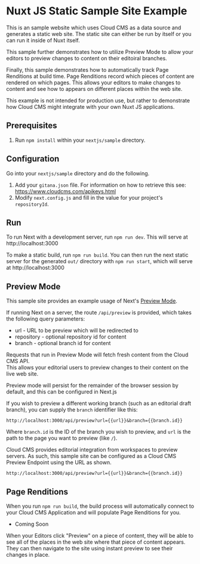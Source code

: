 # Nuxt JS Static Sample Site Example

This is an sample website which uses Cloud CMS as a data source and generates a static web site.  The static site
can either be run by itself or you can run it inside of Nuxt itself.

This sample further demonstrates how to utilize Preview Mode to allow your editors to preview changes to content
on their editoiral branches.

Finally, this sample demonstrates how to automatically track Page Renditions at build time.  Page Renditions record
which pieces of content are rendered on which pages.  This allows your editors to make changes to content and
see how to appears on different places within the web site.

This example is not intended for production use, but rather to demonstrate how Cloud CMS might integrate with your
own Nuxt JS applications.

## Prerequisites

1. Run `npm install` within your `nextjs/sample` directory.

## Configuration

Go into your `nextjs/sample` directory and do the following.

1. Add your `gitana.json` file. For information on how to retrieve this see: https://www.cloudcms.com/apikeys.html
2. Modify `next.config.js` and fill in the value for your project's `repositoryId`.

## Run

To run Next with a development server, run `npm run dev`. This will serve at http://localhost:3000

To make a static build, run `npm run build`. You can then run the next static server for the generated `out/` directory with `npm run start`, which will serve at http://localhost:3000

## Preview Mode

This sample site provides an example usage of Next's [Preview Mode](https://nextjs.org/docs/advanced-features/preview-mode).

If running Next on a server, the route `/api/preview` is provided, which takes the following query parameters:

- url - URL to be preview which will be redirected to
- repository - optional repository id for content
- branch - optional branch id for content

Requests that run in Preview Mode will fetch fresh content from the Cloud CMS API.  
This allows your editorial users to preview changes to their content on the live web site.

Preview mode will persist for the remainder of the browser session by default, and this can be configured in Next.js

If you wish to preview a different working branch (such as an editorial draft branch), you can supply the `branch`
identifier like this:

```
http://localhost:3000/api/preview?url={{url}}&branch={{branch.id}}
```

Where `branch.id` is the ID of the branch you wish to preview, and `url` is the path to the page you want to preview (like `/`).

Cloud CMS provides editorial integration from workspaces to preview servers.  As such, this sample site can be configured
as a Cloud CMS Preview Endpoint using the URL as shown.

```
http://localhost:3000/api/preview?url={{url}}&branch={{branch.id}}
```

## Page Renditions

When you run `npm run build`, the build process will automatically connect to your Cloud CMS Application and will populate Page Renditions for you.


* Coming Soon

When your Editors click "Preview" on a piece of content, they will be able to see all of the places in the web site
where that piece of content appears.  They can then navigate to the site using instant preview to see their changes
in place.